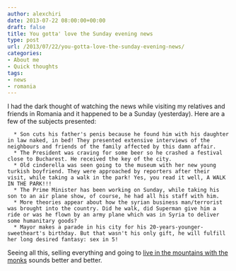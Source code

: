 ```yaml
---
author: alexchiri
date: 2013-07-22 08:00:00+00:00
draft: false
title: You gotta' love the Sunday evening news
type: post
url: /2013/07/22/you-gotta-love-the-sunday-evening-news/
categories:
- About me
- Quick thoughts
tags:
- news
- romania
---
```


I had the dark thought of watching the news while visiting my relatives and friends in Romania and it happened to be a Sunday (yesterday). Here are a few of the subjects presented:



 	  * Son cuts his father's penis because he found him with his daughter in law naked, in bed! They presented extensive interviews of the neighbours and friends of the family affected by this damn affair.
 	  * The President was craving for some beer so he crashed a festival close to Bucharest. He received the key of the city.
 	  * Old cinderella was seen going to the museum with her new young turkish boyfriend. They were approached by reporters after their visit, while taking a walk in the park! Yes, you read it well, A WALK IN THE PARK!!!
 	  * The Prime Minister has been working on Sunday, while taking his son to an air plane show, of course, he had all his staff with him.
 	  * More theories appear about how the syrian business man/terrorist was brought into the country. Did he walk, did Superman give him a ride or was he flown by an army plane which was in Syria to deliver some humanitary goods?
 	  * Mayor makes a parade in his city for his 20-years-younger-sweetheart's birthday. But that wasn't his only gift, he will fulfill her long desired fantasy: sex in 5!

Seeing all this, selling everything and going to [live in the mountains with the monks](http://www.ted.com/talks/pico_iyer_where_is_home.html) sounds better and better.

